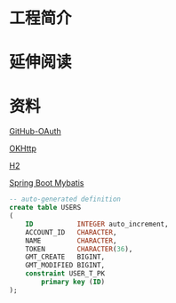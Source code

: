 # 工程简介



# 延伸阅读

# 资料
[GitHub-OAuth](https://docs.github.com/cn/developers/apps/building-github-apps/identifying-and-authorizing-users-for-github-apps)

[OKHttp](https://square.github.io/okhttp/)

[H2](http://h2database.com/html/main.html)

[Spring Boot Mybatis](https://mybatis.org/spring-boot-starter/mybatis-spring-boot-autoconfigure/)

```sql
-- auto-generated definition
create table USERS
(
    ID           INTEGER auto_increment,
    ACCOUNT_ID   CHARACTER,
    NAME         CHARACTER,
    TOKEN        CHARACTER(36),
    GMT_CREATE   BIGINT,
    GMT_MODIFIED BIGINT,
    constraint USER_T_PK
        primary key (ID)
);


```